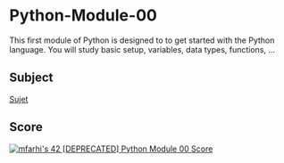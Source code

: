 # Python-Module-00
 This first module of Python is designed to to get started with the Python language. You will study basic setup, variables, data types, functions, ... 

## Subject
[Sujet](Resources/en.subject.pdf)

## Score
[![mfarhi's 42 [DEPRECATED] Python Module 00 Score](https://badge42.vercel.app/api/v2/cl5twx4hw007809mfvxwmzeal/project/2484737)](https://github.com/JaeSeoKim/badge42)